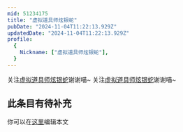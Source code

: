 ```yaml
---
mid: 51234175
title: "虚拟道具师炫银蛇"
pubDate: "2024-11-04T11:22:13.929Z"
updatedDate: "2024-11-04T11:22:13.929Z"
profile:
  {
    Nickname: ["虚拟道具师炫银蛇"],
  }
---
```


关注[虚拟道具师炫银蛇](https://space.bilibili.com/51234175)谢谢喵~ 关注[虚拟道具师炫银蛇](https://space.bilibili.com/51234175)谢谢喵~

## 此条目有待补充
你可以在[这里](https://github.com/Yuhanawa/VTuber.ICU-Content/edit/master/v/虚拟道具师炫银蛇/index.md)编辑本文
